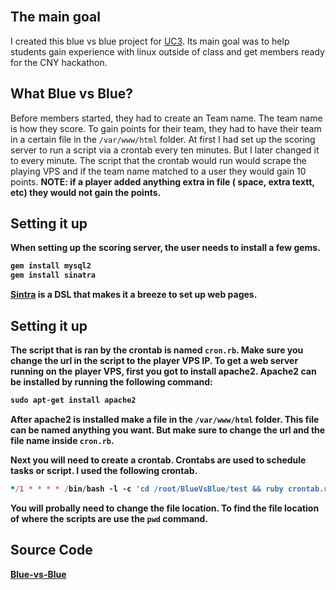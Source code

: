 
<br>

## The main goal
I created this blue vs blue project for <a href="https://www.uccyber.org/">UC3</a>. Its main goal was to help students gain experience with linux outside of class and get members ready for the CNY hackathon.


## What Blue vs Blue?
Before members started, they had to create an Team name. The team name is how they score. To gain points for their team, they had to have their team in a certain file
in the ```/var/www/html``` folder. At first I had set up the scoring server to run a script via a crontab every ten minutes. But I later changed it to every minute. The script that the crontab would run 
would scrape the playing VPS and if the team name matched to a user they would gain 10 points. <b>NOTE: if a player added anything extra in file ( space, extra textt, etc) they would not gain the points.



## Setting it up

When setting up the scoring server, the user needs to install a few gems.
```ruby
gem install mysql2
gem install sinatra
```
<a href="http://sinatrarb.com/">Sintra</a> is a DSL that makes it a breeze to set up web pages.


## Setting it up

The script that is ran by the crontab is named ```cron.rb```. Make sure you change the url in the script to the player VPS IP. 
To get a web server running on the player VPS, first you got to install apache2. Apache2 can be installed by running the following command:
```ruby
sudo apt-get install apache2
```
After apache2 is installed make a file in the ```/var/www/html``` folder. This file can be named anything you want.  But make sure to change the url and the file name
inside ```cron.rb```. 

Next you will need to create a crontab. Crontabs are used to schedule tasks or script. I used the following crontab.
```ruby
*/1 * * * * /bin/bash -l -c 'cd /root/BlueVsBlue/test && ruby crontab.rb'
```
You will probally need to change the file location. To find the file location of where the scripts are use the ```pwd``` command.


## Source Code

<a href="https://github.com/Michael-Meade/blue-vs-blue">Blue-vs-Blue</a>
